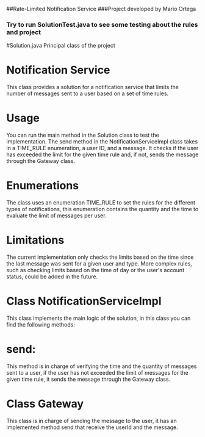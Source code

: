 ##Rate-Limited Notification Service
###Project developed by Mario Ortega

### Try to run SolutionTest.java to see some testing about the rules and project

#Solution.java
Principal class of the project

# Notification Service
This class provides a solution for a notification service that limits the number of messages sent to a user based on a set of time rules.

# Usage
You can run the main method in the Solution class to test the implementation. The send method in the NotificationServiceImpl class takes in a TIME_RULE enumeration, a user ID, and a message. It checks if the user has exceeded the limit for the given time rule and, if not, sends the message through the Gateway class.

# Enumerations
The class uses an enumeration TIME_RULE to set the rules for the different types of notifications, this enumeration contains the quantity and the time to evaluate the limit of messages per user.

# Limitations
The current implementation only checks the limits based on the time since the last message was sent for a given user and type. More complex rules, such as checking limits based on the time of day or the user's account status, could be added in the future.

# Class NotificationServiceImpl
This class implements the main logic of the solution, in this class you can find the following methods:

# send: 
This method is in charge of verifying the time and the quantity of messages sent to a user, if the user has not exceeded the limit of messages for the given time rule, it sends the message through the Gateway class.

# Class Gateway
This class is in charge of sending the message to the user, it has an implemented method send that receive the userId and the message.